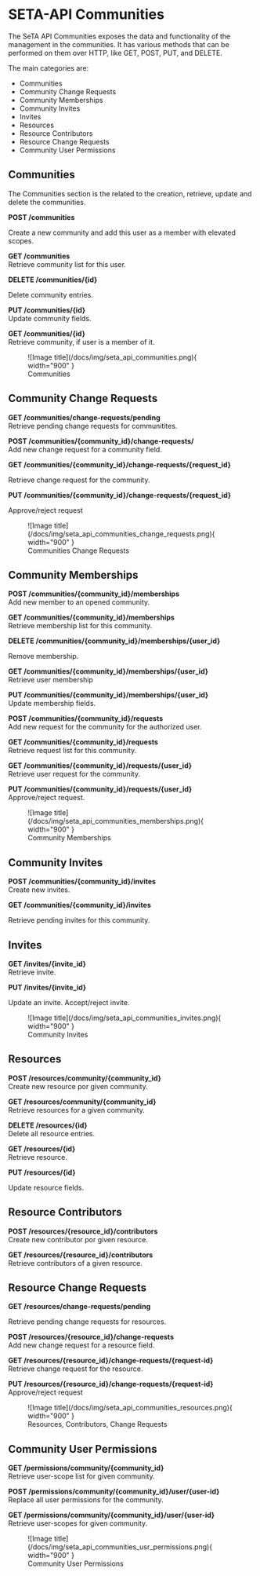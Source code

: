 # SETA-API Communities

The SeTA API Communities exposes the data and functionality of the management in the communities. It has various methods that can be performed on them over HTTP, like GET, POST, PUT, and DELETE. 

The main categories are:    
- Communities    
- Community Change Requests     
- Community Memberships      
- Community Invites       
- Invites   
- Resources     
- Resource Contributors     
- Resource Change Requests     
- Community User Permissions     
        

 
## Communities

The Communities section is the related to the creation, retrieve, update and delete the communities.

**POST /communities**   

Create a new community and add this user as a member with elevated scopes.    
<!--    
<figure markdown>
![Image title](/docs/img/post_community.png){ width="900" }
<figcaption>POST /community</figcaption>
</figure>

<figure markdown>
![Image title](/docs/img/post_community_result.png){ width="900" }
<figcaption>POST /community (result)</figcaption>
</figure>
 -->

**GET /communities**     
Retrieve community list for this user.    
<!--
<figure markdown>
![Image title](/docs/img/get_communities.png){ width="900" }
<figcaption>GET /communities</figcaption>
</figure>
  -->


**DELETE /communities/{id}**      

Delete community entries.     
<!--
<figure markdown>
![Image title](/docs/img/delete_communities_id.png){ width="900" }
<figcaption>DELETE /communities{id}</figcaption>
</figure>
 -->

**PUT /communities/{id}**     
Update community fields.
<!--
<figure markdown>
![Image title](/docs/img/put_communities_id.png){ width="900" }
<figcaption>PUT /communities{id}</figcaption>
</figure>
<figure markdown>
![Image title](/docs/img/put_communities_id_result.png){ width="900" }
<figcaption>PUT /communities{id} (result)</figcaption>
</figure>
 -->

**GET /communities/{id}**      
Retrieve community, if user is a member of it.    
<!--
<figure markdown>
![Image title](/docs/img/get_communities_id.png){ width="900" }
<figcaption>GET /communities{id}</figcaption>
</figure>

 -->

<figure markdown>
![Image title](/docs/img/seta_api_communities.png){ width="900" }
<figcaption>Communities</figcaption>
</figure>


## Community Change Requests

**GET /communities/change-requests/pending**     
Retrieve pending change requests for communitites.    


<!--  

<figure markdown>
![Image title](/docs/img/get_communities_change_request_pending.png){ width="900" }
<figcaption>GET /communities change request</figcaption>
</figure>
-->

**POST /communities/{community_id}/change-requests/**      
Add new change request for a community field.    
<!--  

<figure markdown>
![Image title](/docs/img/post_communities_community_id.png){ width="900" }
<figcaption>POST /communities{community_id} change requests</figcaption>
</figure>

<figure markdown>
![Image title](/docs/img/post_communities_community_id_result.png){ width="900" }
<figcaption>POST /communities{community_id} change requests (result)</figcaption>
</figure>

-->

**GET /communities/{community_id}/change-requests/{request_id}**      

Retrieve change request for the community.     
<!--
<figure markdown>
![Image title](/docs/img/get_communities_change_request_request_id.png){ width="900" }
<figcaption>GET /communities{community_id} change requests{request_id}</figcaption>
</figure>

  -->


**PUT /communities/{community_id}/change-requests/{request_id}**     

Approve/reject request  
<!--
<figure markdown>
![Image title](/docs/img/put_communities_id_change_request_id.png){ width="900" }
<figcaption>PUT /communities{community_id} change requests{request_id}</figcaption>
</figure>  


 -->
<figure markdown>
![Image title](/docs/img/seta_api_communities_change_requests.png){ width="900" }
<figcaption> Communities Change Requests</figcaption>
</figure>

## Community Memberships

**POST  /communities/{community_id}/memberships**    
Add new member to an opened community.    
<!--

<figure markdown>
![Image title](/docs/img/post_communities_community_id_memberships.png){ width="900" }
<figcaption>POST /communities{community_id} memberships</figcaption>
</figure>
 -->

**GET /communities/{community_id}/memberships**    
Retrieve membership list for this community.

<!-- ![Screenshot](/docs/img/get_communities_id_memberships.png){ width="900" } -->


**DELETE /communities/{community_id}/memberships/{user_id}**     

Remove membership.

<!-- ![Screenshot](/docs/img/delete_communities_id_memberships_usr_id.png){ width="900" } -->


**GET /communities/{community_id}/memberships/{user_id}**    
Retrieve user membership

<!-- ![Screenshot](/docs/img/get_communities_id_memberships_usr_id.png){ width="900" } -->


**PUT /communities/{community_id}/memberships/{user_id}**     
Update membership fields.

<!-- ![Screenshot](/docs/img/put_communities_id_memberships_usr_id.png){ width="900" } -->


**POST  /communities/{community_id}/requests**    
Add new request for the community for the authorized user.    

<!-- ![Screenshot](/docs/img/post_communities_community_id_requests.png){ width="900" } -->


**GET /communities/{community_id}/requests**      
Retrieve request list for this community.

<!-- ![Screenshot](/docs/img/get_communities_id_requests.png){ width="900" } -->



**GET /communities/{community_id}/requests/{user_id}**      
Retrieve user request for the community.

<!-- ![Screenshot](/docs/img/get_communities_id_requests_usr_id.png){ width="900" } -->


**PUT /communities/{community_id}/requests/{user_id}**      
Approve/reject request.

<!-- ![Screenshot](/docs/img/put_communities_id_requests_usr_id.png){ width="900" }  -->

<figure markdown>
![Image title](/docs/img/seta_api_communities_memberships.png){ width="900" }
<figcaption> Community Memberships</figcaption>
</figure>

## Community Invites

**POST  /communities/{community_id}/invites**    
Create new invites.    

<!-- ![Screenshot](/docs/img/post_communities_community_id_invites.png){ width="900" } -->

**GET /communities/{community_id}/invites**       

Retrieve pending invites for this community.

<!-- ![Screenshot](/docs/img/get_communities_id_invites.png){ width="900" } -->



## Invites

**GET /invites/{invite_id}**      
Retrieve invite.    
<!-- ![Screenshot](/docs/img/get_invites_id.png){ width="900" } -->

**PUT /invites/{invite_id}**       

Update an invite. Accept/reject invite.     
<!-- ![Screenshot](/docs/img/put_invites_id.png){ width="900" } -->

<figure markdown>
![Image title](/docs/img/seta_api_communities_invites.png){ width="900" }
<figcaption> Community Invites</figcaption>
</figure>



## Resources
**POST  /resources/community/{community_id}**    
Create new resource por given community.    

<!-- ![Screenshot](/docs/img/post_resources_community_id.png){ width="900" } -->

<!-- ![Screenshot](/docs/img/post_resources_community_id_result.png){ width="900" } -->

**GET  /resources/community/{community_id}**    
Retrieve resources for a given community.  

<!-- ![Screenshot](/docs/img/get_resources_community_id.png){ width="900" } -->
<!-- ![Screenshot](/docs/img/get_resources_community_id_results.png){ width="900" } -->


**DELETE  /resources/{id}**    
Delete all resource entries.  

<!-- ![Screenshot](/docs/img/delete_resources_id.png){ width="900" } -->

**GET /resources/{id}**   
Retrieve resource.
<!-- ![Screenshot](/docs/img/get_invites_id.png){ width="900" } -->

**PUT /resources/{id}**      

Update resource fields.

<!-- ![Screenshot](/docs/img/put_resources_id.png){ width="900" } -->
<!-- ![Screenshot](/docs/img/put_resources_id_results.png){ width="900" } -->

## Resource Contributors

**POST  /resources/{resource_id}/contributors**    
Create new contributor por given resource.    

<!-- ![Screenshot](/docs/img/post_resources_id_contributors.png){ width="900" } -->

<!-- ![Screenshot](/docs/img/post_resources_id_contributors_result.png){ width="900" } -->

**GET /resources/{resource_id}/contributors**      
Retrieve contributors of a given resource.
<!-- ![Screenshot](/docs/img/get_resources_id_contributors.png){ width="900" } -->


## Resource Change Requests

**GET /resources/change-requests/pending**      

Retrieve pending change requests for resources.

<!-- ![Screenshot](/docs/img/get_resources_change_requests_pending.png){ width="900" } -->

**POST  /resources/{resource_id}/change-requests**    
Add new change request for a resource field.   

<!-- ![Screenshot](/docs/img/post_resources_id_change-requests.png){ width="900" } -->


**GET  /resources/{resource_id}/change-requests/{request-id}**    
Retrieve change request for the resource. 

<!-- ![Screenshot](/docs/img/get_resources_id_change_requests_id.png){ width="900" } -->



**PUT  /resources/{resource_id}/change-requests/{request-id}**    
Approve/reject request

<!-- ![Screenshot](/docs/img/put_resources_id_change_requests_id.png){ width="900" } -->

<figure markdown>
![Image title](/docs/img/seta_api_communities_resources.png){ width="900" }
<figcaption>Resources, Contributors, Change Requests</figcaption>
</figure>

## Community User Permissions

**GET  /permissions/community/{community_id}**    
Retrieve user-scope list for given community. 

<!-- ![Screenshot](/docs/img/get_permissions_community_id.png){ width="900" } -->

**POST  /permissions/community/{community_id}/user/{user-id}**    
Replace all user permissions for the community. 

<!-- ![Screenshot](/docs/img/get_permissions_community_id.png){ width="900" } -->

**GET  /permissions/community/{community_id}/user/{user-id}**    
Retrieve user-scopes for given community. 
<!-- ![Screenshot](/docs/img/get_permissions_community_id_user_id.png){ width="900" } -->


<figure markdown>
![Image title](/docs/img/seta_api_communities_usr_permissions.png){ width="900" }
<figcaption>Community User Permissions</figcaption>
</figure>